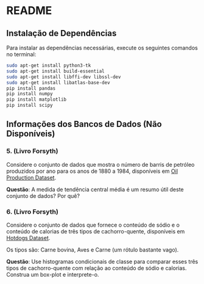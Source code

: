 # README

## Instalação de Dependências

Para instalar as dependências necessárias, execute os seguintes comandos no terminal:

```bash
sudo apt-get install python3-tk
sudo apt-get install build-essential
sudo apt-get install libffi-dev libssl-dev
sudo apt-get install libatlas-base-dev
pip install pandas
pip install numpy
pip install matplotlib
pip install scipy
```

## Informações dos Bancos de Dados (Não Disponíveis)

### 5. (Livro Forsyth)
Considere o conjunto de dados que mostra o número de barris de petróleo produzidos por ano para os anos de 1880 a 1984, disponíveis em [Oil Production Dataset](http://lib.stat.cmu.edu/DASL/Datafiles/Oilproduction.html).

**Questão**: A medida de tendência central média é um resumo útil deste conjunto de dados? Por quê?

### 6. (Livro Forsyth)
Considere o conjunto de dados que fornece o conteúdo de sódio e o conteúdo de calorias de três tipos de cachorro-quente, disponíveis em [Hotdogs Dataset](http://lib.stat.cmu.edu/DASL/Datafiles/Hotdogs.html).

Os tipos são: Carne bovina, Aves e Carne (um rótulo bastante vago).

**Questão**: Use histogramas condicionais de classe para comparar esses três tipos de cachorro-quente com relação ao conteúdo de sódio e calorias. Construa um box-plot e interprete-o.
